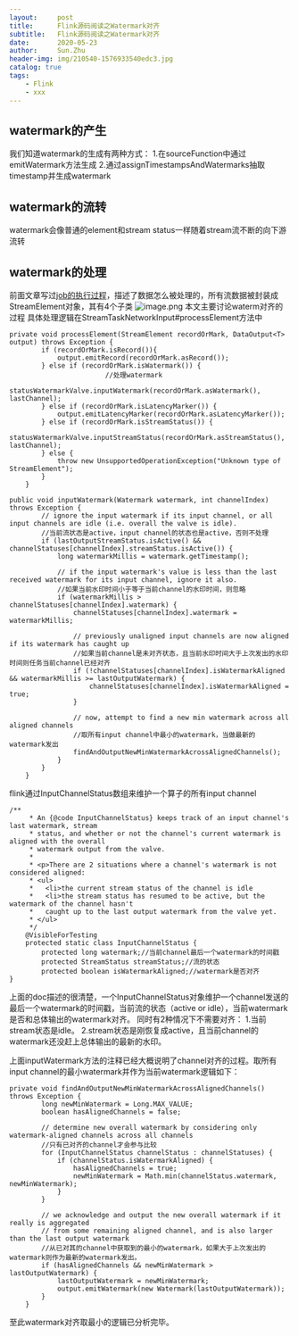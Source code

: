 ```yaml
---
layout:     post
title:      Flink源码阅读之Watermark对齐
subtitle:   Flink源码阅读之Watermark对齐
date:       2020-05-23
author:     Sun.Zhu
header-img: img/210540-1576933540edc3.jpg
catalog: true
tags:
    - Flink
    - xxx
---
```


## watermark的产生
我们知道watermark的生成有两种方式：
1.在sourceFunction中通过emitWatermark方法生成
2.通过assignTimestampsAndWatermarks抽取timestamp并生成watermark
## watermark的流转
watermark会像普通的element和stream status一样随着stream流不断的向下游流转
## watermark的处理
前面文章写过[job的执行过程](https://www.jianshu.com/p/3b9b4b01134f)，描述了数据怎么被处理的，所有流数据被封装成StreamElement对象，其有4个子类
![image.png](https://upload-images.jianshu.io/upload_images/22945753-9184c8f5cb4f7713.png?imageMogr2/auto-orient/strip%7CimageView2/2/w/1240)
本文主要讨论waterm对齐的过程
具体处理逻辑在StreamTaskNetworkInput#processElement方法中
```
private void processElement(StreamElement recordOrMark, DataOutput<T> output) throws Exception {
		if (recordOrMark.isRecord()){
			output.emitRecord(recordOrMark.asRecord());
		} else if (recordOrMark.isWatermark()) {
                        //处理watermark
			statusWatermarkValve.inputWatermark(recordOrMark.asWatermark(), lastChannel);
		} else if (recordOrMark.isLatencyMarker()) {
			output.emitLatencyMarker(recordOrMark.asLatencyMarker());
		} else if (recordOrMark.isStreamStatus()) {
			statusWatermarkValve.inputStreamStatus(recordOrMark.asStreamStatus(), lastChannel);
		} else {
			throw new UnsupportedOperationException("Unknown type of StreamElement");
		}
	}
```
```
public void inputWatermark(Watermark watermark, int channelIndex) throws Exception {
		// ignore the input watermark if its input channel, or all input channels are idle (i.e. overall the valve is idle).
        //当前流状态是active，input channel的状态也是active，否则不处理
		if (lastOutputStreamStatus.isActive() && channelStatuses[channelIndex].streamStatus.isActive()) {
			long watermarkMillis = watermark.getTimestamp();

			// if the input watermark's value is less than the last received watermark for its input channel, ignore it also.
            //如果当前水印时间小于等于当前channel的水印时间，则忽略
			if (watermarkMillis > channelStatuses[channelIndex].watermark) {
				channelStatuses[channelIndex].watermark = watermarkMillis;

				// previously unaligned input channels are now aligned if its watermark has caught up
                //如果当前channel是未对齐状态，且当前水印时间大于上次发出的水印时间则任务当前channel已经对齐
				if (!channelStatuses[channelIndex].isWatermarkAligned && watermarkMillis >= lastOutputWatermark) {
					channelStatuses[channelIndex].isWatermarkAligned = true;
				}

				// now, attempt to find a new min watermark across all aligned channels
                //取所有input channel中最小的watermark，当做最新的watermark发出  
				findAndOutputNewMinWatermarkAcrossAlignedChannels();
			}
		}
	}
```
flink通过InputChannelStatus数组来维护一个算子的所有input channel
```
/**
	 * An {@code InputChannelStatus} keeps track of an input channel's last watermark, stream
	 * status, and whether or not the channel's current watermark is aligned with the overall
	 * watermark output from the valve.
	 *
	 * <p>There are 2 situations where a channel's watermark is not considered aligned:
	 * <ul>
	 *   <li>the current stream status of the channel is idle
	 *   <li>the stream status has resumed to be active, but the watermark of the channel hasn't
	 *   caught up to the last output watermark from the valve yet.
	 * </ul>
	 */
	@VisibleForTesting
	protected static class InputChannelStatus {
		protected long watermark;//当前channel最后一个watermark的时间戳
		protected StreamStatus streamStatus;//流的状态
		protected boolean isWatermarkAligned;//watermark是否对齐
}
```
上面的doc描述的很清楚，一个InputChannelStatus对象维护一个channel发送的最后一个watermark的时间戳，当前流的状态（active or idle），当前watermark是否和总体输出的watermark对齐。
同时有2种情况下不需要对齐：
1.当前stream状态是idle。
2.stream状态是刚恢复成active，且当前channel的watermark还没赶上总体输出的最新的水印。

上面inputWatermark方法的注释已经大概说明了channel对齐的过程。取所有input channel的最小watermark并作为当前watermark逻辑如下：
```
private void findAndOutputNewMinWatermarkAcrossAlignedChannels() throws Exception {
		long newMinWatermark = Long.MAX_VALUE;
		boolean hasAlignedChannels = false;

		// determine new overall watermark by considering only watermark-aligned channels across all channels
        //只有已对齐的channel才会参与比较
		for (InputChannelStatus channelStatus : channelStatuses) {
			if (channelStatus.isWatermarkAligned) {
				hasAlignedChannels = true;
				newMinWatermark = Math.min(channelStatus.watermark, newMinWatermark);
			}
		}

		// we acknowledge and output the new overall watermark if it really is aggregated
		// from some remaining aligned channel, and is also larger than the last output watermark
        //从已对其的channel中获取到的最小的watermark，如果大于上次发出的watermark则作为最新的watermark发出。
		if (hasAlignedChannels && newMinWatermark > lastOutputWatermark) {
			lastOutputWatermark = newMinWatermark;
			output.emitWatermark(new Watermark(lastOutputWatermark));
		}
	}
```
至此watermark对齐取最小的逻辑已分析完毕。
